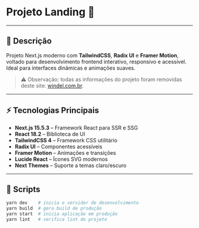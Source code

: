 # Projeto Landing 🚀

---

## 🔹 Descrição
Projeto Next.js moderno com **TailwindCSS**, **Radix UI** e **Framer Motion**, voltado para desenvolvimento frontend interativo, responsivo e acessível. Ideal para interfaces dinâmicas e animações suaves.  

> ⚠️ Observação: todas as informações do projeto foram removidas deste site: [windel.com.br](https://www.windel.com.br/).

---

## ⚡ Tecnologias Principais
- **Next.js 15.5.3** – Framework React para SSR e SSG  
- **React 18.2** – Biblioteca de UI  
- **TailwindCSS 4** – Framework CSS utilitário  
- **Radix UI** – Componentes acessíveis 
- **Framer Motion** – Animações e transições  
- **Lucide React** – Ícones SVG modernos  
- **Next Themes** – Suporte a temas claro/escuro  

---

## 🚀 Scripts
```bash
yarn dev    # inicia o servidor de desenvolvimento
yarn build  # gera build de produção
yarn start  # inicia aplicação em produção
yarn lint   # verifica lint do projeto
